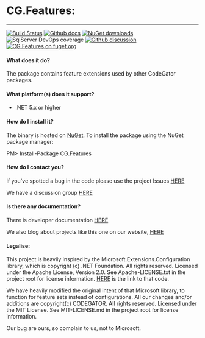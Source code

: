 # CG.Features: 
---
[![Build Status](https://dev.azure.com/codegator/CG.Features/_apis/build/status/CodeGator.CG.Features?branchName=main)](https://dev.azure.com/codegator/CG.Features/_build/latest?definitionId=53&branchName=main)
[![Github docs](https://img.shields.io/static/v1?label=Documentation&message=online&color=blue)](https://codegator.github.io/CG.Features/)
[![NuGet downloads](https://img.shields.io/nuget/dt/CG.Features.svg?style=flat)](https://nuget.org/packages/CG.Features)
![SqlServer DevOps coverage](https://img.shields.io/azure-devops/coverage/codegator/CG.Features/53)
[![Github discussion](https://img.shields.io/badge/Discussion-online-blue)](https://github.com/CodeGator/CG.Features/discussions)
[![CG.Features on fuget.org](https://www.fuget.org/packages/CG.Features/badge.svg)](https://www.fuget.org/packages/CG.Features)

#### What does it do?
The package contains feature extensions used by other CodeGator packages.

#### What platform(s) does it support?
* .NET 5.x or higher

#### How do I install it?
The binary is hosted on [NuGet](https://www.nuget.org/packages/CG.Features/). To install the package using the NuGet package manager:

PM> Install-Package CG.Features

#### How do I contact you?
If you've spotted a bug in the code please use the project Issues [HERE](https://github.com/CodeGator/CG.Features/issues)

We have a discussion group [HERE](https://github.com/CodeGator/CG.Features/discussions)

#### Is there any documentation?
There is developer documentation [HERE](https://codegator.github.io/CG.Features/)

We also blog about projects like this one on our website, [HERE](http://www.codegator.com)

#### Legalise:
This project is heavily inspired by the Microsoft.Extensions.Configuration library, which is copyright (c) .NET Foundation. All rights reserved. Licensed under the Apache License, Version 2.0. See Apache-LICENSE.txt in the project root for license information. [HERE](https://github.com/aspnet/Configuration) is the link to that code.

We have heavily modified the original intent of that Microsoft library, to function for feature sets instead of configurations. All our changes and/or additions are copyright(c) CODEGATOR. All rights reserved. Licensed under the MIT License. See MIT-LICENSE.md in the project root for license information.

Our bug are ours, so complain to us, not to Microsoft.